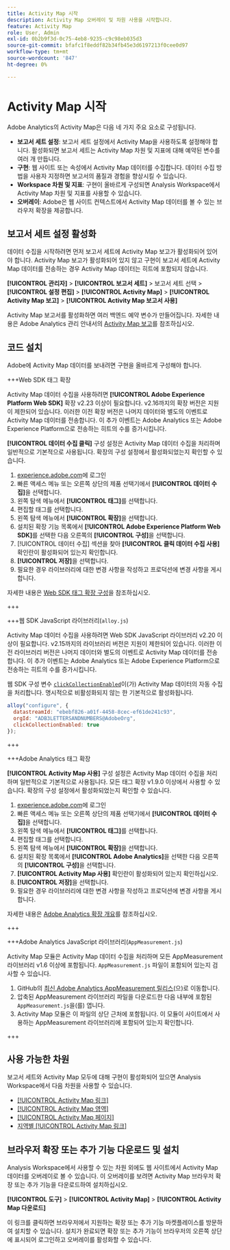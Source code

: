```yaml
---
title: Activity Map 시작
description: Activity Map 오버레이 및 차원 사용을 시작합니다.
feature: Activity Map
role: User, Admin
exl-id: 0b2b9f3d-0c75-4eb8-9235-c9c98eb035d3
source-git-commit: bfafc1f8eddf82b34fb45e3d6197213f0cee0d97
workflow-type: tm+mt
source-wordcount: '847'
ht-degree: 0%

---
```


# Activity Map 시작

Adobe Analytics의 Activity Map은 다음 네 가지 주요 요소로 구성됩니다.

* **보고서 세트 설정**: 보고서 세트 설정에서 Activity Map을 사용하도록 설정해야 합니다. 활성화되면 보고서 세트는 Activity Map 차원 및 지표에 대해 예약된 변수를 여러 개 만듭니다.
* **구현**: 웹 사이트 또는 속성에서 Activity Map 데이터를 수집합니다. 데이터 수집 방법을 사용자 지정하면 보고서의 품질과 경험을 향상시킬 수 있습니다.
* **Workspace 차원 및 지표**: 구현이 올바르게 구성되면 Analysis Workspace에서 Activity Map 차원 및 지표를 사용할 수 있습니다.
* **오버레이**: Adobe은 웹 사이트 컨텍스트에서 Activity Map 데이터를 볼 수 있는 브라우저 확장을 제공합니다.

## 보고서 세트 설정 활성화

데이터 수집을 시작하려면 먼저 보고서 세트에 Activity Map 보고가 활성화되어 있어야 합니다. Activity Map 보고가 활성화되어 있지 않고 구현이 보고서 세트에 Activity Map 데이터를 전송하는 경우 Activity Map 데이터는 히트에 포함되지 않습니다.

**[!UICONTROL 관리자]** > **[!UICONTROL 보고서 세트]** > 보고서 세트 선택 > **[!UICONTROL 설정 편집]** > **[!UICONTROL Activity Map]** > **[!UICONTROL Activity Map 보고]** > **[!UICONTROL Activity Map 보고서 사용]**

Activity Map 보고서를 활성화하면 여러 백엔드 예약 변수가 만들어집니다. 자세한 내용은 Adobe Analytics 관리 안내서의 [Activity Map 보고](/help/admin/admin/c-manage-report-suites/c-edit-report-suites/activity-map.md)를 참조하십시오.

## 코드 설치

Adobe에 Activity Map 데이터를 보내려면 구현을 올바르게 구성해야 합니다.

+++Web SDK 태그 확장

Activity Map 데이터 수집을 사용하려면 **[!UICONTROL Adobe Experience Platform Web SDK]** 확장 v2.23 이상이 필요합니다. v2.16까지의 확장 버전은 지원이 제한되어 있습니다. 이러한 이전 확장 버전은 나머지 데이터와 별도의 이벤트로 Activity Map 데이터를 전송합니다. 이 추가 이벤트는 Adobe Analytics 또는 Adobe Experience Platform으로 전송하는 히트의 수를 증가시킵니다.

**[!UICONTROL 데이터 수집 클릭]** 구성 설정은 Activity Map 데이터 수집을 처리하며 일반적으로 기본적으로 사용됩니다. 확장의 구성 설정에서 활성화되었는지 확인할 수 있습니다.

1. [experience.adobe.com](https://experience.adobe.com)에 로그인
1. 빠른 액세스 메뉴 또는 오른쪽 상단의 제품 선택기에서 **[!UICONTROL 데이터 수집]**&#x200B;을 선택합니다.
1. 왼쪽 탐색 메뉴에서 **[!UICONTROL 태그]**&#x200B;를 선택합니다.
1. 편집할 태그를 선택합니다.
1. 왼쪽 탐색 메뉴에서 **[!UICONTROL 확장]**&#x200B;을 선택합니다.
1. 설치된 확장 기능 목록에서 **[!UICONTROL Adobe Experience Platform Web SDK]**&#x200B;를 선택한 다음 오른쪽의 **[!UICONTROL 구성]**&#x200B;을 선택합니다.
1. [!UICONTROL 데이터 수집] 섹션을 찾아 **[!UICONTROL 클릭 데이터 수집 사용]** 확인란이 활성화되어 있는지 확인합니다.
1. **[!UICONTROL 저장]**&#x200B;을 선택합니다.
1. 필요한 경우 라이브러리에 대한 변경 사항을 작성하고 프로덕션에 변경 사항을 게시합니다.

자세한 내용은 [Web SDK 태그 확장 구성](https://experienceleague.adobe.com/en/docs/experience-platform/tags/extensions/client/web-sdk/web-sdk-extension-configuration#data-collection)을 참조하십시오.

+++

+++웹 SDK JavaScript 라이브러리(`alloy.js`)

Activity Map 데이터 수집을 사용하려면 Web SDK JavaScript 라이브러리 v2.20 이상이 필요합니다. v2.15까지의 라이브러리 버전은 지원이 제한되어 있습니다. 이러한 이전 라이브러리 버전은 나머지 데이터와 별도의 이벤트로 Activity Map 데이터를 전송합니다. 이 추가 이벤트는 Adobe Analytics 또는 Adobe Experience Platform으로 전송하는 히트의 수를 증가시킵니다.

웹 SDK 구성 변수 [`clickCollectionEnabled`](https://experienceleague.adobe.com/en/docs/experience-platform/web-sdk/commands/configure/clickcollectionenabled)이(가) Activity Map 데이터의 자동 수집을 처리합니다. 명시적으로 비활성화되지 않는 한 기본적으로 활성화됩니다.

```js
alloy("configure", {
  datastreamId: "ebebf826-a01f-4458-8cec-ef61de241c93",
  orgId: "ADB3LETTERSANDNUMBERS@AdobeOrg",
  clickCollectionEnabled: true
});
```

+++

+++Adobe Analytics 태그 확장

**[!UICONTROL Activity Map 사용]** 구성 설정은 Activity Map 데이터 수집을 처리하며 일반적으로 기본적으로 사용됩니다. 모든 태그 확장 v1.9.0 이상에서 사용할 수 있습니다. 확장의 구성 설정에서 활성화되었는지 확인할 수 있습니다.

1. [experience.adobe.com](https://experience.adobe.com)에 로그인
1. 빠른 액세스 메뉴 또는 오른쪽 상단의 제품 선택기에서 **[!UICONTROL 데이터 수집]**&#x200B;을 선택합니다.
1. 왼쪽 탐색 메뉴에서 **[!UICONTROL 태그]**&#x200B;를 선택합니다.
1. 편집할 태그를 선택합니다.
1. 왼쪽 탐색 메뉴에서 **[!UICONTROL 확장]**&#x200B;을 선택합니다.
1. 설치된 확장 목록에서 **[!UICONTROL Adobe Analytics]**&#x200B;을 선택한 다음 오른쪽의 **[!UICONTROL 구성]**&#x200B;을 선택합니다.
1. **[!UICONTROL Activity Map 사용]** 확인란이 활성화되어 있는지 확인하십시오.
1. **[!UICONTROL 저장]**&#x200B;을 선택합니다.
1. 필요한 경우 라이브러리에 대한 변경 사항을 작성하고 프로덕션에 변경 사항을 게시합니다.

자세한 내용은 [Adobe Analytics 확장 개요](https://experienceleague.adobe.com/en/docs/experience-platform/tags/extensions/client/analytics/overview)를 참조하십시오.

+++

+++Adobe Analytics JavaScript 라이브러리(`AppMeasurement.js`)

Activity Map 모듈은 Activity Map 데이터 수집을 처리하며 모든 AppMeasurement 라이브러리 v1.6 이상에 포함됩니다. `AppMeasurement.js` 파일이 포함되어 있는지 검사할 수 있습니다.

1. GitHub의 [최신 Adobe Analytics AppMeasurement 릴리스](https://github.com/adobe/appmeasurement/releases/latest)(으)로 이동합니다.
1. 압축된 AppMeasurement 라이브러리 파일을 다운로드한 다음 내부에 포함된 `AppMeasurement.js`을(를) 엽니다.
1. Activity Map 모듈은 이 파일의 상단 근처에 포함됩니다. 이 모듈이 사이트에서 사용하는 AppMeasurement 라이브러리에 포함되어 있는지 확인합니다.

+++

## 사용 가능한 차원

보고서 세트와 Activity Map 모두에 대해 구현이 활성화되어 있으면 Analysis Workspace에서 다음 차원을 사용할 수 있습니다.

* [[!UICONTROL Activity Map 링크]](/help/components/dimensions/activity-map-link.md)
* [[!UICONTROL Activity Map 영역]](/help/components/dimensions/activity-map-region.md)
* [[!UICONTROL Activity Map 페이지]](/help/components/dimensions/activity-map-page.md)
* [지역별 [!UICONTROL Activity Map 링크]](/help/components/dimensions/activity-map-link-by-region.md)

## 브라우저 확장 또는 추가 기능 다운로드 및 설치

Analysis Workspace에서 사용할 수 있는 차원 외에도 웹 사이트에서 Activity Map 데이터를 오버레이로 볼 수 있습니다. 이 오버레이를 보려면 Activity Map 브라우저 확장 또는 추가 기능을 다운로드하여 설치하십시오.

**[!UICONTROL 도구]** > **[!UICONTROL Activity Map]** > **[!UICONTROL Activity Map 다운로드]**

이 링크를 클릭하면 브라우저에서 지원하는 확장 또는 추가 기능 마켓플레이스를 방문하여 설치할 수 있습니다. 설치가 완료되면 확장 또는 추가 기능이 브라우저의 오른쪽 상단에 표시되어 로그인하고 오버레이를 활성화할 수 있습니다.
